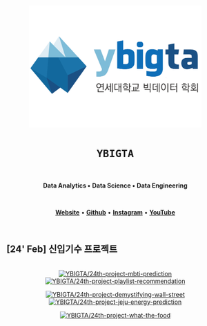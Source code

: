 <div align="center">

<img src="/profile/logo.png" alt="ybigta-logo" width="400" />

# `YBIGTA`
<br />

**Data Analytics •**
**Data Science •**
**Data Engineering**

<br />

[**Website**](https://ybigta.org) •
[**Github**](https://www.github.com/YBIGTA) •
[**Instagram**](https://instagram.com/yonsei_ybigta) •
[**YouTube**](https://www.youtube.com/@ybigta7189)

<br />
</div>

## [24' Feb] 신입기수 프로젝트
<div align="center">
<br />

<a href="https://github.com/YBIGTA/24th-project-mbti-prediction">
<img src="https://github-readme-stats.vercel.app/api/pin/?username=YBIGTA&repo=24th-project-mbti-prediction&show_owner=true&theme=transparent" alt="YBIGTA/24th-project-mbti-prediction" width="45%" hspace="2%" /></a>

<a href="https://github.com/YBIGTA/24th-project-playlist-recommendation">
<img src="https://github-readme-stats.vercel.app/api/pin/?username=YBIGTA&repo=24th-project-playlist-recommendation&show_owner=true&theme=transparent" alt="YBIGTA/24th-project-playlist-recommendation" width="45%" hspace="2%" /></a>

<p></p>

<a href="https://github.com/YBIGTA/24th-project-demystifying-wall-street">
<img src="https://github-readme-stats.vercel.app/api/pin/?username=YBIGTA&repo=24th-project-demystifying-wall-street&show_owner=true&theme=transparent" alt="YBIGTA/24th-project-demystifying-wall-street" width="45%" hspace="2%" /></a>

<a href="https://github.com/YBIGTA/24th-project-jeju-energy-prediction">
<img src="https://github-readme-stats.vercel.app/api/pin/?username=YBIGTA&repo=24th-project-jeju-energy-prediction&show_owner=true&theme=transparent" alt="YBIGTA/24th-project-jeju-energy-prediction" width="45%" hspace="2%" /></a>

<p></p>

<a href="https://github.com/YBIGTA/24th-project-what-the-food">
<img src="https://github-readme-stats.vercel.app/api/pin/?username=YBIGTA&repo=24th-project-what-the-food&show_owner=true&theme=transparent" alt="YBIGTA/24th-project-what-the-food" width="45%" hspace="2%" /></a>

<img width="45%" hspace="2%" />

</div>